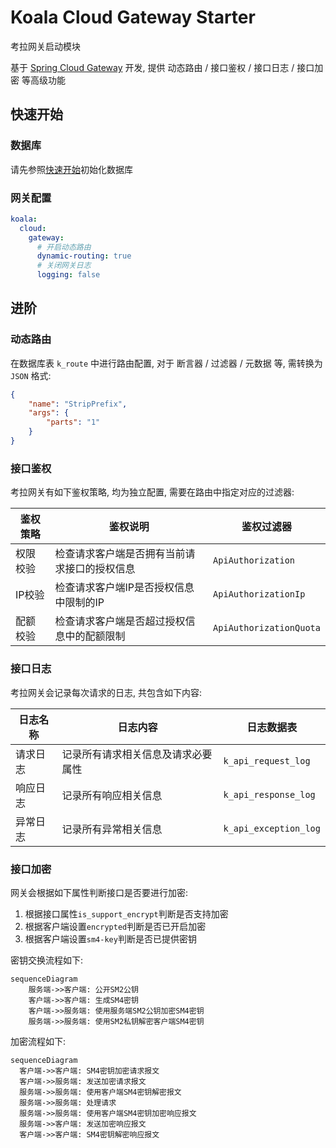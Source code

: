 # Koala Cloud Gateway Starter

考拉网关启动模块

基于 [Spring Cloud Gateway](https://spring.io/projects/spring-cloud-gateway) 开发, 提供 动态路由 / 接口鉴权 / 接口日志 / 接口加密 等高级功能

## 快速开始

### 数据库

请先参照[快速开始](../../docs/guide/getting-started.md#初始化数据库)初始化数据库

### 网关配置

```yaml
koala:
  cloud:
    gateway:
      # 开启动态路由
      dynamic-routing: true
      # 关闭网关日志
      logging: false
```

## 进阶

### 动态路由

在数据库表 `k_route` 中进行路由配置, 对于 断言器 / 过滤器 / 元数据 等, 需转换为 `JSON` 格式:

```json
{
    "name": "StripPrefix",
    "args": {
        "parts": "1"
    }
}
```

### 接口鉴权

考拉网关有如下鉴权策略, 均为独立配置, 需要在路由中指定对应的过滤器:

| 鉴权策略 | 鉴权说明                                     | 鉴权过滤器              |
| -------- | -------------------------------------------- | ----------------------- |
| 权限校验 | 检查请求客户端是否拥有当前请求接口的授权信息 | `ApiAuthorization`      |
| IP校验   | 检查请求客户端IP是否授权信息中限制的IP       | `ApiAuthorizationIp`    |
| 配额校验 | 检查请求客户端是否超过授权信息中的配额限制   | `ApiAuthorizationQuota` |

### 接口日志

考拉网关会记录每次请求的日志, 共包含如下内容:

| 日志名称 | 日志内容                           | 日志数据表            |
| -------- | ---------------------------------- | --------------------- |
| 请求日志 | 记录所有请求相关信息及请求必要属性 | `k_api_request_log`   |
| 响应日志 | 记录所有响应相关信息               | `k_api_response_log`  |
| 异常日志 | 记录所有异常相关信息               | `k_api_exception_log` |

### 接口加密

网关会根据如下属性判断接口是否要进行加密:

1. 根据接口属性`is_support_encrypt`判断是否支持加密
2. 根据客户端设置`encrypted`判断是否已开启加密
3. 根据客户端设置`sm4-key`判断是否已提供密钥

密钥交换流程如下:

```mermaid
sequenceDiagram
	服务端->>客户端: 公开SM2公钥
	客户端->>客户端: 生成SM4密钥
	客户端->>服务端: 使用服务端SM2公钥加密SM4密钥
	服务端->>服务端: 使用SM2私钥解密客户端SM4密钥
```

加密流程如下:

```mermaid
sequenceDiagram
  客户端->>客户端: SM4密钥加密请求报文
  客户端->>服务端: 发送加密请求报文
  服务端->>服务端: 使用客户端SM4密钥解密报文
  服务端->>服务端: 处理请求
  服务端->>服务端: 使用客户端SM4密钥加密响应报文
  服务端->>客户端: 发送加密响应报文
  客户端->>客户端: SM4密钥解密响应报文
```

